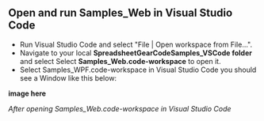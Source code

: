 ## Open and run Samples_Web in Visual Studio Code

  - Run Visual Studio Code and select "File | Open workspace from File...".
  - Navigate to your local **SpreadsheetGearCodeSamples_VSCode folder** and select Select **Samples_Web.code-workspace** to open it.
  - Select Samples_WPF.code-workspace in Visual Studio Code you should see a Window like this below:

  **image here**
  
  *After opening Samples_Web.code-workspace in Visual Studio Code*
  



